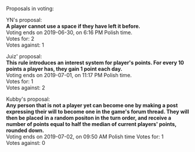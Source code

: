 Proposals in voting:

YN's proposal:  
**A player cannot use a space if they have left it before.**  
Voting ends on 2019-06-30, on 6:16 PM Polish time.  
Votes for: 2  
Votes against: 1

Juiz' proposal:  
**This rule introduces an interest system for player's points. For every 10 points a player has, they gain 1 point each day.**  
Voting ends on 2019-07-01, on 11:17 PM Polish time.  
Votes for: 1  
Votes against: 2

Kubby's proposal:  
**Any person that is not a player yet can become one by making a post expressing their will to become one in the game's forum thread. They will then be placed in a random positon in the turn order, and receive a number of points equal to half the median of current players' points, rounded down.**  
Voting ends on 2019-07-02, on 09:50 AM Polish time
Votes for: 1  
Votes against: 0
